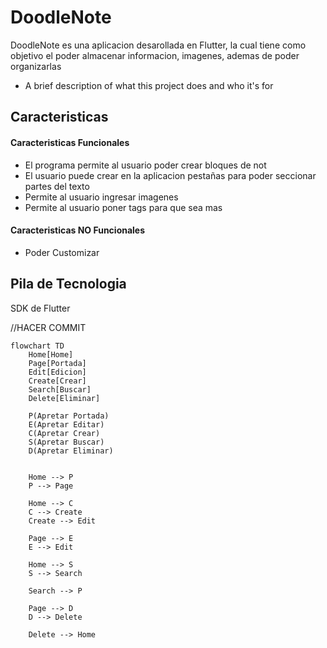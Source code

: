 
# DoodleNote

DoodleNote es una aplicacion desarollada en Flutter, la cual tiene como objetivo el poder almacenar informacion, imagenes, ademas de poder organizarlas

- A brief description of what this project does and who it's for

## Caracteristicas

#### Caracteristicas Funcionales
- El programa permite al usuario poder crear bloques de not
- El usuario puede crear en la aplicacion pestañas para poder seccionar partes del texto
- Permite al usuario ingresar imagenes
- Permite al usuario poner tags para que sea mas 

#### Caracteristicas NO Funcionales
- Poder Customizar 

## Pila de Tecnologia
SDK de Flutter

//HACER COMMIT

```mermaid
flowchart TD
    Home[Home]
    Page[Portada]
    Edit[Edicion]
    Create[Crear]
    Search[Buscar]
    Delete[Eliminar]

    P(Apretar Portada)
    E(Apretar Editar)
    C(Apretar Crear)
    S(Apretar Buscar)
    D(Apretar Eliminar)


    Home --> P
    P --> Page

    Home --> C
    C --> Create
    Create --> Edit

    Page --> E
    E --> Edit

    Home --> S
    S --> Search

    Search --> P

    Page --> D
    D --> Delete

    Delete --> Home
```

